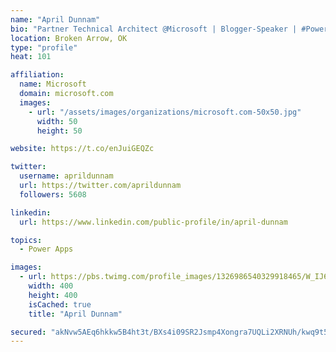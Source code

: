 ```yaml
---
name: "April Dunnam"
bio: "Partner Technical Architect @Microsoft | Blogger-Speaker | #PowerApps, #PowerAutomate, #Office365, #SharePoint | #WIT | #Karaoke Queen"
location: Broken Arrow, OK
type: "profile"
heat: 101

affiliation:
  name: Microsoft
  domain: microsoft.com
  images:
    - url: "/assets/images/organizations/microsoft.com-50x50.jpg"
      width: 50
      height: 50

website: https://t.co/enJuiGEQZc

twitter:
  username: aprildunnam
  url: https://twitter.com/aprildunnam
  followers: 5608

linkedin:
  url: https://www.linkedin.com/public-profile/in/april-dunnam

topics:
  - Power Apps

images:
  - url: https://pbs.twimg.com/profile_images/1326986540329918465/W_IJ6Ih2_400x400.jpg
    width: 400
    height: 400
    isCached: true
    title: "April Dunnam"

secured: "akNvw5AEq6hkkw5B4ht3t/BXs4i09SR2Jsmp4Xongra7UQLi2XRNUh/kwq9t5a6x8V5Ba4l2GyOmDXnPFrRMIPvfoth8TblnMRii1Qs266/LyOg7DB+R3ummtIqFeBH8Doopr5xByueUPe+uHctBzrJwOxjG/aCS4rHlxYdCEPlV7Dfq7cfiM+YkLWzfFNyl5D8LuXY1QzxaexfKC2lWGjz+vkUaaoxGSHvjl7xHw4hJMAb2DR+XYfW/HN5+O3AxwSPh+XmpYd3Coa0xFwzv4Uz97yc3eXtM+iphtlX5x+zrImeHoPNiq+a+qw191YYsw62z8sER5VF3I9XjuwJOICCblxClC1f16EK4El9eMixJERrIvE1dawqQsMOhOmKPKpXgB85WEjmYfiLiRFkB4jnTQhvq9jmNdnLl4fikc/c=;tgt5qg7s8ItXV9j8msbQNA=="
---
```


